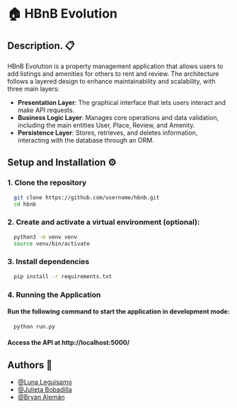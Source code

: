 
# 🏠 HBnB Evolution

## Description. 📋

HBnB Evolution is a property management application that allows users to add listings and amenities for others to rent and review. The architecture follows a layered design to enhance maintainability and scalability, with three main layers:

- **Presentation Layer**: The graphical interface that lets users interact and make API requests.
- **Business Logic Layer**: Manages core operations and data validation, including the main entities User, Place, Review, and Amenity.
- **Persistence Layer**: Stores, retrieves, and deletes information, interacting with the database through an ORM.

## Setup and Installation ⚙️ 

### 1. Clone the repository

```bash
  git clone https://github.com/username/hbnb.git
  cd hbnb
```

### 2. Create and activate a virtual environment (optional):

```bash
  python3 -m venv venv
  source venv/bin/activate
```

### 3. Install dependencies

```bash
  pip install -r requirements.txt
```

### 4. Running the Application
#### Run the following command to start the application in development mode:

```bash
  python run.py
```
#### Access the API at http://localhost:5000/

## Authors 👥

- [@Luna Leguisamo](https://github.com/LunaLeguisamo)
- [@Julieta Bobadilla](https://github.com/)
- [@Bryan Alemán](https://github.com/balemansteve)


